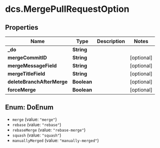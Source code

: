 # dcs.MergePullRequestOption

## Properties
Name | Type | Description | Notes
------------ | ------------- | ------------- | -------------
**_do** | **String** |  | 
**mergeCommitID** | **String** |  | [optional] 
**mergeMessageField** | **String** |  | [optional] 
**mergeTitleField** | **String** |  | [optional] 
**deleteBranchAfterMerge** | **Boolean** |  | [optional] 
**forceMerge** | **Boolean** |  | [optional] 

<a name="DoEnum"></a>
## Enum: DoEnum

* `merge` (value: `"merge"`)
* `rebase` (value: `"rebase"`)
* `rebaseMerge` (value: `"rebase-merge"`)
* `squash` (value: `"squash"`)
* `manuallyMerged` (value: `"manually-merged"`)

